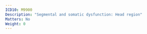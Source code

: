 ```yaml
---
ICD10: M9900
Description: "Segmental and somatic dysfunction: Head region"
Matters: No
Weight: 0
---
```


